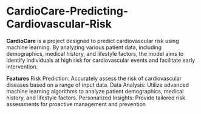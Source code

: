 # CardioCare-Predicting-Cardiovascular-Risk

**CardioCare** is a project designed to predict cardiovascular risk using machine learning. By analyzing various patient data, including demographics, medical history, and lifestyle factors, the model aims to identify individuals at high risk for cardiovascular events and facilitate early intervention.

**Features**
Risk Prediction: Accurately assess the risk of cardiovascular diseases based on a range of input data.
Data Analysis: Utilize advanced machine learning algorithms to analyze patient demographics, medical history, and lifestyle factors.
Personalized Insights: Provide tailored risk assessments for proactive management and prevention
